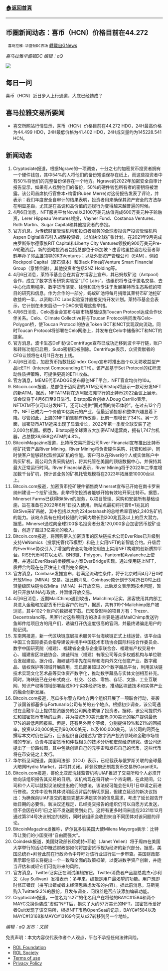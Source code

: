 ###  [:house:返回首頁](https://github.com/ourhimalayas/txt)
---


## 币圈新闻动态：喜币（HCN）价格目前在44.272
` 喜马拉雅-华盛顿DC农场` [轉載自GNews](https://gnews.org/zh-hans/2296877/)

*喜马拉雅华盛顿DC 编辑：aQ*

![](http://himalayawashingtondc.org/wp-content/uploads/2021/07/ScreenShot-2021-07-31-at-16.20.22@2x.png)



## 每日一问





喜币（HCN）近日步入上行通道，大底已经铸成？





## 喜马拉雅交易所要闻





- 喜交所网站行情显示，喜币（HCN）价格目前在44.272 HDO，24H最高价格为44.499 HDO，24H最低价格为41.402 HDO，24H成交量约为145228.541 HCN。






## 新闻动态





1. Cryptoslate报道，根据Ngrave的一项调查，十分之七的加密货币投资者拥有一个硬件钱包，其中54%的人将他们的备份短语保存在纸上，而这些投资者中有50%将他们的完整备份保存在一个地方。Ngrave的2022年加密安全自审计报告显示，如果有人找到他们的备份，50%的硬件钱包所有者的密钥将被泄露。该公司首席执行官鲁本•梅雷(Ruben Merre)对这份报告发表了评论，并表示：我们年度安全自审计的结果表明，投资者用来确保其资产安全的方法存在明显差距，尤其是在高调和高价值的违规行为变得越来越普遍的时候。
2. 4月6日消息，NFT服务平台Novel以2100万美元估值完成600万美元种子轮融资，Lerer Hippeau Ventures领投，Vayner Fund、Costanoa Ventures、Roth Martin、Sugar Capital和其他投资者的参投。
3. 官方消息，为传统财富管理机构和投资者服务的全球虚拟资产投资管理机构Aspen Digital宣布引入战略投资者，以加快全球扩张计划。在2021年9月完成由罗斯柴尔德家族RIT Capital和Liberty City Ventures领投的900万美元Pre-A轮融资后，新的战略投资者包括总部位于新加坡丶由香格里拉酒店经营者郭鹤年孙子郭孟雄领导的K3Ventures；以及外部资产管理公司（EAM），例如Rockpool Capital（摩石资本）和Black Pine的Venture Smart Financial Group（意博金融），其他投资者包括SNZ Holding等。
4. 4月6日消息，莱特币基金会在其官方博客上宣布，其已蚂蚁矿池（Antpool）合作，成立了数字货币研究实验室“LTC Labs”。该组织将专注于匿名交易、去中心化应用程序、数字货币演变、钱包和其他专注于发展莱特币生态系统的项目的研究和信息。作为合作的一部分，蚂蚁矿池将每月捐赠其莱特币矿池挖矿收益的一半，以资助LTC Labs实验室并直接支持开发计划。莱特币基金会表示，它计划在未来启动一个DAO来管理这些举措。
5. 4月6日消息，Celo基金会宣布与碳市场基础设施Toucan Protocol达成合作伙伴关系。Celo、Climate Collective将与Toucan Protocol共同发布Celo-Polygon桥，使Toucan Protocol的协议Token BCT和NCT实现双向流动。同时Toucan Protocol将部署在Celo网络上，并发布在Celo中储备BCT和NCT的提案。
6. 官方消息，波卡生态DeFi协议Centrifuge宣布已成功迁移到波卡平行链，账户和转账功能已启用，Sudo密钥已被删除。Centrifuge表示，众贷贡献者的CFG认领将在4月11日左右上线。
7. 4月6日消息，加密货币指数社区Index Coop宣布将推出首个以太坊收益型产品icETH（Interest Compounding ETH）。该产品基于Set Protocol的杠杆流动性质押策略，可提供更高的ETH收益。
8. 官方消息，MEME代币ADOGE发布原创NFT平台，NFT盲盒均价约10u。
9. Bitcoin.com报道，总部位于迈阿密的ATM公司Bitstop将展示一款可分发NFT的新ATM。据悉，NFTATM将在迈阿密海滩举行的比特币2022会议上展示，该会议将于4月6日至9日举行。Bitstop联合创始人Doug Carrillo表示，NFTATM不仅可以分发NFT，还可以提供“面对面的铸币体验”。在过去12个月中，NFT已成为一个价值10亿美元的产业，但最近销售额和整体兴趣显着下降。尽管如此，上周的NFT销售额有所改善，比前一周增长了34%。另一方面，加密货币ATM近来出现了显着增长，2022年第一季度全球安装了近3,000台机器。据悉，Bitstop是全球第五大加密ATM运营商，拥有1,747台机器，占总数36,688台ATM的4.8%。
10. BitcoinMagazine报道，比特币交易托管公司River Financial宣布推出比特币挖矿托管产品River Mining，River Mining将负责硬件采购、托管和维护，同时使客户能够轻松监控其矿机的性能。客户可以在River的个人或实体账户中购买矿机，而公司负责采购钻机，将其托管在美国的顶级数据中心，并保持其最大正常运行时间。River Financial表示，River Mining将于2022年二季度增加数千台矿机，预计该业务的矿机托管规模将在2023年拓展至10000台以上。
11. Bitcoin.com报道，加密货币挖矿硬件销售商Minerset宣布已开始在南卡罗来纳州建设一个挖矿设施，此举将使投资者能够开始有效地开采比特币。据悉，Minerset Farms已获得Bit5ive的服务，以项目管理、采购和安装所有基础设施，旨在准备在2022年6月1日投入使用。新站点最初将托管8×1兆瓦的Bit5ive采矿吊舱，其中包括以大约224petahash的总哈希率容纳2,240名矿机的能力。该站点具有在相对较短的时间内增长到200兆瓦及以上的巨大潜力。据悉，Minerset通过向全球200多名投资者分发120,000多台加密货币挖矿设备，创造了超过3亿美元的收入。
12. Bitcoin.com报道，将回购带入加密货币的区块链技术公司EverRise已升级到支持VeNomics（投票托管代币模型）和链上实用NFT的新智能合约。升级后的EverRise协议引入了增强的安全功能和使用链上实用NFT构建的创新质押平台。RISE代币可在以太坊、BNB链、Polygon、Fantom和Avalanche上使用，并通过EverRise的桥接解决方案EverBridge实现。通过使用链上NFT，质押合约现在在区块链上得到完全保护。
13. 官方消息，Coinbase发推宣布，若满足流动性条件，将于北京时间4月7日0时开放Mina（MINA）交易。据此前消息，Coinbase原计划于3月25日0时上线轻量级区块链协议Mina（MINA）并开放交易，此后发文表示因技术问题，暂时只开放MINA存取款，并暂缓开放交易。
14. 4月6日消息，近期MailChimp遇到攻击，Mailchimp证实，黑客使用其内部工具进入金融和加密货币行业客户的账户，据悉，共有319个Mailchimp账户被浏览，其中102个账户的数据被下载。已知受影响的项目方有：Trezor、Decentraland等。黑客针对这些项目方的攻击主要是通过MailChimp发送钓鱼邮件给项目方的用户们，诱骗打开伪造度很高的官网，并最终诱骗走用户的助记词。
15. 东南网报道，新一代区块链底层技术服务平台海峡链正式上线运营。该平台由中国工合国际委员会指导建设并携手中国技术市场协会国际科技合作委员会、数字中国研究院（福建）、福建省企业与企业家联合会、福建省产权交易中心、福建省区块链协会、熵链科技（福建）有限公司等众多权威机构与单位联合发起建设。据介绍，海峡链将率先在两岸和海内外文化创意产业、数字藏品、版权保护等领域开展应用，现已部署超过20个数字藏品平台，利用区块链技术实现文化艺术品等实体资产数字化，推动数字藏品与实体文创相互补充。同时，海峡链已在分布式商业、社交、公益、零售、存证、文旅、工业互联网、知识产权等领域部署超过50个实体经济场景，推动区块链技术和实体产业的融合创新发展。
16. Bitcoin.com报道，厄瓜多尔警方和检方两个组织开展了一项联合行动，突袭了该国首都基多与Fortunario公司有关的五个地点。根据初步调查，该公司通过在金融平台上提供投资服务的公司网络欺骗了投资者。据称，该公司提供外汇和加密货币市场的业务，并为投资500美元至15,000美元的客户提供最低17%的最低月回报率。但是，还有另外两个等级，分别提供19%和21%的回报率，投资从20,000美元到90,000美元，以及100,000美元。该公司的网页在撰写本文时仍在运行，且该组织自我描述为“数字资产投资领域和金融市场领域的专家，负责与加密货币和仲裁相关的技术分析和宏观经济研究。该公司还提出了一份路线图，其中包括创建自己的元宇宙和发布自己的代币，这些代币将在币安链之上发行。
17. 华尔街见闻报道，美国司法部（DOJ）表示，已经截获与俄罗斯关联的全球最大暗网Hydra Market，并将其关闭。拜登政府还制裁货币交易所GarantEX。
18. Bitcoin.com报道，哥伦比亚反洗钱监管机构UIAF推迟了交易所和个人必须开始向该组织报告其交易的日期。该机构现在将开放一个咨询期，在此期间，公司和个人可以就拟议法规提出他们的想法，该法规可能会在6月1日申请之前进行修改。文件中没有具体说明延迟背后的确切原因，但建立延迟的新决议指出：为确保向UIAF提交的报告完整并满足实体的信息需求，考虑了延长报告开始日期的必要性。新决议还规定，已经提交报告的组织仍可以自愿方式发送，但不会因在6月1日之前不发送而受到处罚。这将有更多时间来适应2021年12月通过第314号决议制定的规则，同时该组织会收到来自不同团体对该问题的评论。
19. BitcoinMagazine发推称，萨尔瓦多驻美国大使Milena Mayorga表示：比特币让我们的小国变得“自由而强大”。
20. Coindesk报道，美国财政部长珍妮特•耶伦（Janet Yellen）将于周四在美国大学举行的活动中概述财政部如何将加密货币视为经济的新兴部分。据悉，美国总统乔•拜登此前在行政命令中呼吁对该行业进行进一步审查。美国财政部表示耶伦部长将提出一个一致和全面的政策框架，以促进数字资产创新，并适当评估和减轻它们可能带来的风险。
21. 官方消息，Twitter证实正在测试编辑按钮。Twitter消费者产品副总裁杰•沙利文（Jay Sullivan）发推表示：多年来，编辑是用户最渴望的功能。用户想即时修正错误（拼写出错或者未经深思熟虑发布的内容）。据此前消息，马斯克购入Twitter9.2%的股份，且发布调查，问粉丝是否应该添加编辑功能。
22. Cryptoslate报道，一位名为“s27”的化名用户在将他的BAYC#1584和两个MAYC兑换伪装成“虚假”NFT后，损失了大约57万美元的NFT。加密货币爱好者Quit发现了该交易所，根据NFT市场OpenSea的记录，BAYC#1584以及MAYC#13168和MAYC#13169今天从s27转移到另一个地址。





*编辑：aQ
发布：文顾*


 
 

免责声明：本文内容仅代表作者个人观点，平台不承担任何法律风险。

- [ROL Foundation](https://rolfoundation.org/)
- [ROL Society](https://rolsociety.org/)
- [Terms of use](https://gnews.org/terms-of-use-3/)
- [Privacy Policy](https://gnews.org/privacy-policy/)
